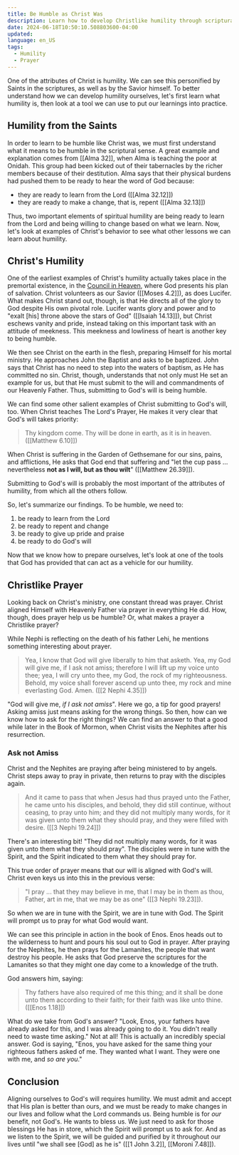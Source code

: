 ```yaml
---
title: Be Humble as Christ Was
description: Learn how to develop Christlike humility through scriptural examples and the power of prayer.
date: 2024-06-18T10:50:10.508803600-04:00
updated:
language: en_US
tags:
  - Humility
  - Prayer
---
```


One of the attributes of Christ is humility. We can see this personified by Saints in the scriptures, as well as by the Savior himself. To better understand how we can develop humility ourselves, let's first learn what humility is, then look at a tool we can use to put our learnings into practice.

## Humility from the Saints
In order to learn to be humble like Christ was, we must first understand what it means to be humble in the scriptural sense. A great example and explanation comes from [[Alma 32]], when Alma is teaching the poor at Onidah. This group had been kicked out of their tabernacles by the richer members because of their destitution. Alma says that their physical burdens had pushed them to be ready to hear the word of God because:
- they are ready to learn from the Lord ([[Alma 32.12]])
- they are ready to make a change, that is, repent ([[Alma 32.13]])

Thus, two important elements of spiritual humility are being ready to learn from the Lord and being willing to change based on what we learn. Now, let's look at examples of Christ's behavior to see what other lessons we can learn about humility.

## Christ's Humility
One of the earliest examples of Christ's humility actually takes place in the premortal existence, in the [Council in Heaven](https://www.churchofjesuschrist.org/study/manual/gospel-topics/council-in-heaven), where God presents his plan of salvation. Christ volunteers as our Savior ([[Moses 4.2]]), as does Lucifer. What makes Christ stand out, though, is that He directs all of the glory to God despite His own pivotal role. Lucifer wants glory and power and to "exalt [his] throne above the stars of God" ([[Isaiah 14.13]]), but Christ eschews vanity and pride, instead taking on this important task with an attitude of meekness. This meekness and lowliness of heart is another key to being humble.

We then see Christ on the earth in the flesh, preparing Himself for his mortal ministry. He approaches John the Baptist and asks to be baptized. John says that Christ has no need to step into the waters of baptism, as He has committed no sin. Christ, though, understands that not only must He set an example for us, but that He must submit to the will and commandments of our Heavenly Father. Thus, submitting to God's will is being humble.

We can find some other salient examples of Christ submitting to God's will, too. When Christ teaches The Lord's Prayer, He makes it very clear that God's will takes priority:

> Thy kingdom come. Thy will be done in earth, as it is in heaven. ([[Matthew 6.10]])

When Christ is suffering in the Garden of Gethsemane for our sins, pains, and afflictions, He asks that God end that suffering and "let the cup pass ... nevertheless **not as I will, but as thou wilt**" ([[Matthew 26.39]]).

Submitting to God's will is probably the most important of the attributes of humility, from which all the others follow.

So, let's summarize our findings. To be humble, we need to:
1. be ready to learn from the Lord
2. be ready to repent and change
3. be ready to give up pride and praise
4. be ready to do God's will

Now that we know how to prepare ourselves, let's look at one of the tools that God has provided that can act as a vehicle for our humility.

## Christlike Prayer
Looking back on Christ's ministry, one constant thread was prayer. Christ aligned Himself with Heavenly Father via prayer in everything He did. How, though, does prayer help us be humble? Or, what makes a prayer a Christlike prayer?

While Nephi is reflecting on the death of his father Lehi, he mentions something interesting about prayer.

> Yea, I know that God will give liberally to him that asketh. Yea, my God will give me, if I ask not amiss; therefore I will lift up my voice unto thee; yea, I will cry unto thee, my God, the rock of my righteousness. Behold, my voice shall forever ascend up unto thee, my rock and mine everlasting God. Amen. ([[2 Nephi 4.35]])

"God will give me, *if I ask not amiss*". Here we go, a tip for good prayers! Asking amiss just means asking for the wrong things. So then, how can we know how to ask for the right things? We can find an answer to that a good while later in the Book of Mormon, when Christ visits the Nephites after his resurrection.

### Ask not Amiss

Christ and the Nephites are praying after being ministered to by angels. Christ steps away to pray in private, then returns to pray with the disciples again.

> And it came to pass that when Jesus had thus prayed unto the Father, he came unto his disciples, and behold, they did still continue, without ceasing, to pray unto him; and they did not multiply many words, for it was given unto them what they should pray, and they were filled with desire. ([[3 Nephi 19.24]])

There's an interesting bit! "They did not multiply many words, for it was given unto them what they should pray". The disciples were in tune with the Spirit, and the Spirit indicated to them what they should pray for.

This true order of prayer means that our will is aligned with God's will. Christ even keys us into this in the previous verse:

> "I pray ... that they may believe in me, that I may be in them as thou, Father, art in me, that we may be as one" ([[3 Nephi 19.23]]).

So when we are in tune with the Spirit, we are in tune with God. The Spirit will prompt us to pray for what God would want.

We can see this principle in action in the book of Enos. Enos heads out to the wilderness to hunt and pours his soul out to God in prayer. After praying for the Nephites, he then prays for the Lamanites, the people that want destroy his people. He asks that God preserve the scriptures for the Lamanites so that they might one day come to a knowledge of the truth.

God answers him, saying:

> Thy fathers have also required of me this thing; and it shall be done unto them according to their faith; for their faith was like unto thine. ([[Enos 1.18]])

What do we take from God's answer? "Look, Enos, your fathers have already asked for this, and I was already going to do it. You didn't really need to waste time asking." Not at all! This is actually an incredibly special answer. God is saying, "Enos, you have asked for the same thing your righteous fathers asked of me. They wanted what I want. They were one with me, and *so are you*."

## Conclusion
Aligning ourselves to God's will requires humility. We must admit and accept that His plan is better than ours, and we must be ready to make changes in our lives and follow what the Lord commands us. Being humble is for _our_ benefit, not God's. He wants to bless us. We just need to ask for those blessings He has in store, which the Spirit will prompt us to ask for. And as we listen to the Spirit, we will be guided and purified by it throughout our lives until "we shall see [God] as he is" ([[1 John 3.2]], [[Moroni 7.48]]).


